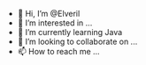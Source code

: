 - 👋 Hi, I’m @Elveril
- 👀 I’m interested in ...
- 🌱 I’m currently learning Java
- 💞️ I’m looking to collaborate on ...
- 📫 How to reach me ...

<!---
Elveril/Elveril is a ✨ special ✨ repository because its `README.md` (this file) appears on your GitHub profile.
You can click the Preview link to take a look at your changes.
--->
